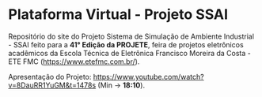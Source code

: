 # Plataforma Virtual - Projeto SSAI
 
Repositório do site do Projeto Sistema de Simulação de Ambiente Industrial - SSAI feito para a __41° Edição da PROJETE__, feira de projetos eletrônicos acadêmicos da Escola Técnica de Eletrônica Francisco Moreira da Costa - ETE FMC (https://www.etefmc.com.br/).

Apresentação do Projeto: https://www.youtube.com/watch?v=8DauRR1YuGM&t=1478s (Min -> __18:10__).